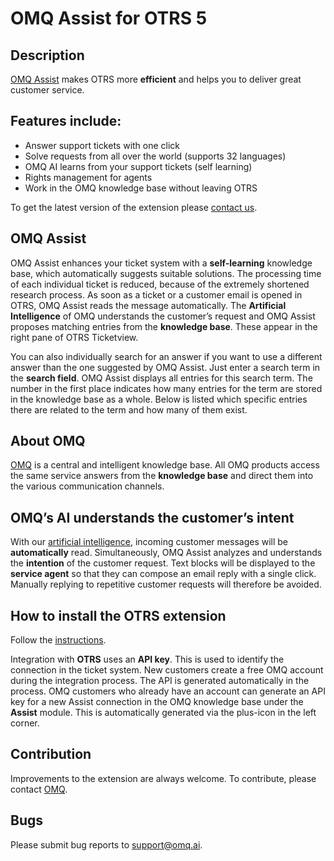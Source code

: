 # OMQ Assist for OTRS 5

## Description

[OMQ Assist](https://www.omq.ai/products/assist/) makes OTRS more **efficient** and helps you to deliver great customer service.

## Features include:

- Answer support tickets with one click
- Solve requests from all over the world (supports 32 languages)
- OMQ AI learns from your support tickets (self learning)
- Rights management for agents
- Work in the OMQ knowledge base without leaving OTRS

To get the latest version of the extension please [contact us](https://www.omq.ai/company/contact/).


## OMQ Assist
 
OMQ Assist enhances your ticket system with a **self-learning** knowledge base, which automatically suggests suitable solutions. The processing time of each individual ticket is reduced, because of the extremely shortened research process. As soon as a ticket or a customer email is opened in OTRS, OMQ Assist reads the message automatically. The **Artificial Intelligence** of OMQ understands the customer’s request and OMQ Assist proposes matching entries from the **knowledge base**. These appear in the right pane of OTRS Ticketview.

You can also individually search for an answer if you want to use a different answer than the one suggested by OMQ Assist. Just enter a search term in the **search field**. OMQ Assist displays all entries for this search term. The number in the first place indicates how many entries for the term are stored in the knowledge base as a whole. Below is listed which specific entries there are related to the term and how many of them exist.


## About OMQ

[OMQ](https://www.omq.ai) is a central and intelligent knowledge base. All OMQ products access the same service answers from the **knowledge base** and direct them into the various communication channels.


## OMQ’s AI understands the customer’s intent

With our [artificial intelligence](https://www.omq.ai/blog/artificial-intelligence-in-customer-service/), incoming customer messages will be **automatically** read. Simultaneously, OMQ Assist analyzes and understands the **intention** of the customer request. Text blocks will be displayed to the **service agent** so that they can compose an email reply with a single click. Manually replying to repetitive customer requests will therefore be avoided.


## How to install the OTRS extension

Follow the [instructions](https://www.omq.ai/blog/otrs-omq-assist/).

Integration with **OTRS** uses an **API key**. This is used to identify the connection in the ticket system. New customers create a free OMQ account during the integration process. The API is generated automatically in the process. OMQ customers who already have an account can generate an API key for a new Assist connection in the OMQ knowledge base under the **Assist** module. This is automatically generated via the plus-icon in the left corner.


## Contribution

Improvements to the extension are always welcome. To contribute, please contact [OMQ](https://www.omq.ai/company/contact/).


## Bugs

Please submit bug reports to [support@omq.ai](mailto:support@omq.ai).

